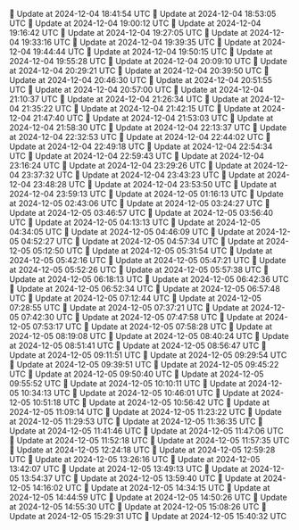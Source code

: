 🔄 Update at 2024-12-04 18:41:54 UTC
🔄 Update at 2024-12-04 18:53:05 UTC
🔄 Update at 2024-12-04 19:00:12 UTC
🔄 Update at 2024-12-04 19:16:42 UTC
🔄 Update at 2024-12-04 19:27:05 UTC
🔄 Update at 2024-12-04 19:33:16 UTC
🔄 Update at 2024-12-04 19:39:35 UTC
🔄 Update at 2024-12-04 19:44:44 UTC
🔄 Update at 2024-12-04 19:50:15 UTC
🔄 Update at 2024-12-04 19:55:28 UTC
🔄 Update at 2024-12-04 20:09:10 UTC
🔄 Update at 2024-12-04 20:29:21 UTC
🔄 Update at 2024-12-04 20:39:50 UTC
🔄 Update at 2024-12-04 20:46:30 UTC
🔄 Update at 2024-12-04 20:51:55 UTC
🔄 Update at 2024-12-04 20:57:00 UTC
🔄 Update at 2024-12-04 21:10:37 UTC
🔄 Update at 2024-12-04 21:26:34 UTC
🔄 Update at 2024-12-04 21:35:22 UTC
🔄 Update at 2024-12-04 21:42:15 UTC
🔄 Update at 2024-12-04 21:47:40 UTC
🔄 Update at 2024-12-04 21:53:03 UTC
🔄 Update at 2024-12-04 21:58:30 UTC
🔄 Update at 2024-12-04 22:13:37 UTC
🔄 Update at 2024-12-04 22:32:53 UTC
🔄 Update at 2024-12-04 22:44:02 UTC
🔄 Update at 2024-12-04 22:49:18 UTC
🔄 Update at 2024-12-04 22:54:34 UTC
🔄 Update at 2024-12-04 22:59:43 UTC
🔄 Update at 2024-12-04 23:16:24 UTC
🔄 Update at 2024-12-04 23:29:26 UTC
🔄 Update at 2024-12-04 23:37:32 UTC
🔄 Update at 2024-12-04 23:43:23 UTC
🔄 Update at 2024-12-04 23:48:28 UTC
🔄 Update at 2024-12-04 23:53:50 UTC
🔄 Update at 2024-12-04 23:59:13 UTC
🔄 Update at 2024-12-05 01:16:13 UTC
🔄 Update at 2024-12-05 02:43:06 UTC
🔄 Update at 2024-12-05 03:24:27 UTC
🔄 Update at 2024-12-05 03:46:57 UTC
🔄 Update at 2024-12-05 03:56:40 UTC
🔄 Update at 2024-12-05 04:13:13 UTC
🔄 Update at 2024-12-05 04:34:05 UTC
🔄 Update at 2024-12-05 04:46:09 UTC
🔄 Update at 2024-12-05 04:52:27 UTC
🔄 Update at 2024-12-05 04:57:34 UTC
🔄 Update at 2024-12-05 05:12:50 UTC
🔄 Update at 2024-12-05 05:31:54 UTC
🔄 Update at 2024-12-05 05:42:16 UTC
🔄 Update at 2024-12-05 05:47:21 UTC
🔄 Update at 2024-12-05 05:52:26 UTC
🔄 Update at 2024-12-05 05:57:38 UTC
🔄 Update at 2024-12-05 06:18:13 UTC
🔄 Update at 2024-12-05 06:42:36 UTC
🔄 Update at 2024-12-05 06:52:34 UTC
🔄 Update at 2024-12-05 06:57:48 UTC
🔄 Update at 2024-12-05 07:12:44 UTC
🔄 Update at 2024-12-05 07:28:55 UTC
🔄 Update at 2024-12-05 07:37:21 UTC
🔄 Update at 2024-12-05 07:42:30 UTC
🔄 Update at 2024-12-05 07:47:58 UTC
🔄 Update at 2024-12-05 07:53:17 UTC
🔄 Update at 2024-12-05 07:58:28 UTC
🔄 Update at 2024-12-05 08:19:08 UTC
🔄 Update at 2024-12-05 08:40:24 UTC
🔄 Update at 2024-12-05 08:51:41 UTC
🔄 Update at 2024-12-05 08:56:47 UTC
🔄 Update at 2024-12-05 09:11:51 UTC
🔄 Update at 2024-12-05 09:29:54 UTC
🔄 Update at 2024-12-05 09:39:51 UTC
🔄 Update at 2024-12-05 09:45:22 UTC
🔄 Update at 2024-12-05 09:50:40 UTC
🔄 Update at 2024-12-05 09:55:52 UTC
🔄 Update at 2024-12-05 10:10:11 UTC
🔄 Update at 2024-12-05 10:34:13 UTC
🔄 Update at 2024-12-05 10:46:01 UTC
🔄 Update at 2024-12-05 10:51:18 UTC
🔄 Update at 2024-12-05 10:56:42 UTC
🔄 Update at 2024-12-05 11:09:14 UTC
🔄 Update at 2024-12-05 11:23:22 UTC
🔄 Update at 2024-12-05 11:29:53 UTC
🔄 Update at 2024-12-05 11:36:35 UTC
🔄 Update at 2024-12-05 11:41:46 UTC
🔄 Update at 2024-12-05 11:47:06 UTC
🔄 Update at 2024-12-05 11:52:18 UTC
🔄 Update at 2024-12-05 11:57:35 UTC
🔄 Update at 2024-12-05 12:24:18 UTC
🔄 Update at 2024-12-05 12:59:28 UTC
🔄 Update at 2024-12-05 13:26:16 UTC
🔄 Update at 2024-12-05 13:42:07 UTC
🔄 Update at 2024-12-05 13:49:13 UTC
🔄 Update at 2024-12-05 13:54:37 UTC
🔄 Update at 2024-12-05 13:59:40 UTC
🔄 Update at 2024-12-05 14:16:02 UTC
🔄 Update at 2024-12-05 14:34:15 UTC
🔄 Update at 2024-12-05 14:44:59 UTC
🔄 Update at 2024-12-05 14:50:26 UTC
🔄 Update at 2024-12-05 14:55:30 UTC
🔄 Update at 2024-12-05 15:08:26 UTC
🔄 Update at 2024-12-05 15:29:31 UTC
🔄 Update at 2024-12-05 15:40:32 UTC
